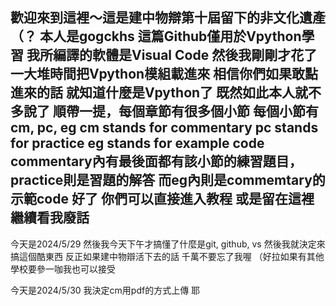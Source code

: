 歡迎來到這裡～這是建中物辯第十屆留下的非文化遺產（？
本人是gogckhs
這篇Github僅用於Vpython學習
我所編譯的軟體是Visual Code
然後我剛剛才花了一大堆時間把Vpython模組載進來
相信你們如果敢點進來的話
就知道什麼是Vpython了
既然如此本人就不多說了
順帶一提，每個章節有很多個小節
每個小節有cm, pc, eg
cm stands for commentary
pc stands for practice
eg stands for example code
commentary內有最後面都有該小節的練習題目，practice則是習題的解答
而eg內則是commemtary的示範code
好了
你們可以直接進入教程
或是留在這裡繼續看我廢話
----------------------------------------
今天是2024/5/29
然後我今天下午才搞懂了什麼是git, github, vs
然後我就決定來搞這個酷東西
反正如果建中物辯活下去的話
千萬不要忘了我喔
（好拉如果有其他學校要參一咖我也可以接受

今天是2024/5/30
我決定cm用pdf的方式上傳
耶
